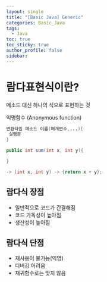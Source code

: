 ```yaml
---
layout: single
title: "[Basic Java] Generic"
categories: Basic_Java
tags:
  - Java
toc: true
toc_sticky: true
author_profile: false
sidebar:
---
```


# 람다표현식이란?

메소드 대신 하나의 식으로 표현하는 것

익명함수 (Anonymous function)
```java
변환타입 메소드 이름(매개변수,...){
 실행문
}

public int sum(int x, int y){

}

-> (int x, int y) -> {return x + y};
```

## 람다식 장점

- 일반적으로 코드가 간결해짐
- 코드 가독성이 높아짐
- 생산성이 높아짐

## 람다식 단점

- 재사용이 불가능(익명)
- 디버깅 어려움
- 재귀함수로는 맞지 않음